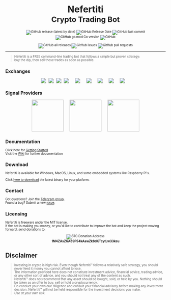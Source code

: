<h1 align="center">Nefertiti <br>
  <small>Crypto Trading Bot<small>
</h1>

<p align="center">
  <img alt="GitHub release (latest by date)" src="https://img.shields.io/github/v/release/svanas/nefertiti">
  <img alt="GitHub Release Date" src="https://img.shields.io/github/release-date/svanas/nefertiti">
  <img alt="GitHub last commit" src="https://img.shields.io/github/last-commit/svanas/nefertiti">
  <img alt="GitHub go.mod Go version" src="https://img.shields.io/github/go-mod/go-version/svanas/nefertiti">
  <img alt="GitHub" src="https://img.shields.io/github/license/svanas/nefertiti">
</p>
<p align="center">  
  <img alt="GitHub all releases" src="https://img.shields.io/github/downloads/svanas/nefertiti/total">
  <img alt="GitHub issues" src="https://img.shields.io/github/issues-raw/svanas/nefertiti">
  <img alt="GitHub pull requests" src="https://img.shields.io/github/issues-pr/svanas/nefertiti">
</p>

---
> Nefertiti is a FREE command-line trading bot that follows a simple but proven strategy:  
buy the dip, then sell those trades as soon as possible.

## Exchanges
<p align="center">
<a href="https://www.bitstamp.net/ref/QWE1MDzZoyPWZNyU/"><img src="https://nefertiti-tradebot.com/wp-content/uploads/2019/12/bitstamp-logo.png"></a> &nbsp;
<a href="https://bittrex.com/Account/Register?referralCode=CIC-YDN-5DX"><img src="https://nefertiti-tradebot.com/wp-content/uploads/2019/12/bittrex_logo-1.png"></a> &nbsp;
<a href="https://hitbtc.com/?ref_id=5aad6226b7072"><img src="hhttps://nefertiti-tradebot.com/wp-content/uploads/2019/12/hitbtc-logo.png"></a> &nbsp;
<a href="https://pro.coinbase.com/"><img src="https://nefertiti-tradebot.com/wp-content/uploads/2019/12/gdax_logo.png"></a> &nbsp; &nbsp; &nbsp;
<a href="https://www.binance.com/en/register?ref=UME24R7B"><img src="https://nefertiti-tradebot.com/wp-content/uploads/2019/12/binance_logo.png"></a> &nbsp; &nbsp; &nbsp;
<a href="https://www.kucoin.com/?rcode=KJ6stw"><img src="https://nefertiti-tradebot.com/wp-content/uploads/2019/12/KuCoin-logo-1.png"></a> &nbsp; &nbsp; &nbsp;
<a href="https://crypto.com/exch/rf3v8ucd4k"><img src="https://nefertiti-tradebot.com/wp-content/uploads/2020/09/crypto-com-review.png"></a> &nbsp; &nbsp; &nbsp;
<a href="https://bit.ly/3orINEF"><img src="https://nefertiti-tradebot.com/wp-content/uploads/2021/12/WOO_X_Additional_L.png"></a> &nbsp; &nbsp; &nbsp;
<a href="https://www.huobi.com/en-us/topic/double-reward/?invite_code=8ab23"><img src="https://nefertiti-tradebot.com/wp-content/uploads/2021/12/2021-12-09-19.10.43.jpg"></a> &nbsp; &nbsp; &nbsp;
</p>

## Signal Providers
<p align="center">
<a href="https://www.mininghamster.com/referral/azr8N29xml4dq4GpbzxTNuB3DZpfCxzA"><img src="https://nefertiti-tradebot.com/wp-content/uploads/2018/04/mininghamster.jpg" width="100"></a> &nbsp;  &nbsp;  &nbsp;
<a href="https://premium.cryptoqualitysignals.com/register/WYn"><img src="https://nefertiti-tradebot.com/wp-content/uploads/2019/01/1_Sa5hV8OSo2Kgsv7hq3OACw.jpeg" width="100"></a> &nbsp;  &nbsp;  &nbsp;
<a href="https://altrady.com/?a=nefertiti"><img src="https://nefertiti-tradebot.com/wp-content/uploads/2019/02/icon-1024x1024-300x300.png" width="100"></a>
</p>    
    
## Documentation
Click here for [Getting Started](https://github.com/svanas/nefertiti/wiki/Getting-Started)<br>
Visit the [Wiki](https://github.com/svanas/nefertiti/wiki) for further documentation

## Download
Nefertiti is available for Windows, MacOS, Linux, and some embedded systems like Raspberry Pi's.

Click [here to download](https://github.com/svanas/nefertiti/releases/latest) the latest binary for your platform.

## Contact
Got questions? Join the [Telegram group](https://t.me/nefertititradebot).<br>
Found a bug? Submit a new [issue](https://github.com/svanas/nefertiti/issues/new).

## Licensing
Nefertiti is freeware under the MIT license.<br>
If the bot is making you money, or you'd like to contribute to improve the bot and keep the project moving forward, send donations to:

<p align="center">
<img alt="BTC Donation Address" src="https://miro.medium.com/max/372/1*bt_coHRazrctbP4vT4NbKQ.png" /><br>
<strong>1M4ZAsZGA89P54kAawZk8dKTcytLw33keu</strong>
</p>

# Disclaimer

> Investing in crypto is high risk. Even though Nefertiti™ follows a relatively safe strategy, you should never feed it money you cannot afford to lose.  
    The information provided here does not constitute investment advice, financial advice, trading advice, or any other sort of advice, and you should not treat any of the content as such.  
    Nefertiti™ does not recommend that any asset should be bought, sold, or held by you. Nothing should be taken as an offer to buy, sell or hold a cryptocurrency.  
    Do conduct your own due diligence and consult your financial advisory before making any investment decision. Nefertiti™ will not be held responsible for the investment decisions you make.  
    *Use at your own risk.*
